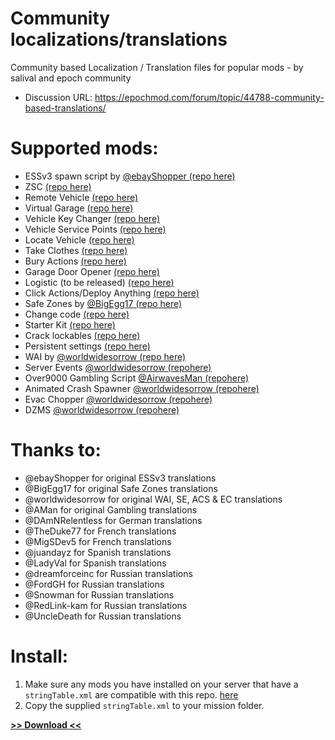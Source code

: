 # Community localizations/translations
Community based Localization / Translation files for popular mods - by salival and epoch community

* Discussion URL: https://epochmod.com/forum/topic/44788-community-based-translations/

# Supported mods:

* ESSv3 spawn script by [@ebayShopper (repo here)](https://github.com/ebayShopper/ESSV3)
* ZSC [(repo here)](https://github.com/oiad/ZSC)
* Remote Vehicle [(repo here)](https://github.com/oiad/remoteVehicle)
* Virtual Garage [(repo here)](https://github.com/oiad/virtualGarage)
* Vehicle Key Changer [(repo here)](https://github.com/oiad/vkc)
* Vehicle Service Points [(repo here)](https://github.com/oiad/service_points)
* Locate Vehicle [(repo here)](https://github.com/oiad/locateVehicle)
* Take Clothes [(repo here)](https://github.com/oiad/takeClothes)
* Bury Actions [(repo here)](https://github.com/oiad/buryActions)
* Garage Door Opener [(repo here)](https://github.com/oiad/garageDoorOpener)
* Logistic (to be released) [(repo here)](https://github.com/oiad/logistic)
* Click Actions/Deploy Anything [(repo here)](https://github.com/oiad/deployAnything)
* Safe Zones by [@BigEgg17 (repo here)](https://github.com/BigEgg17/Safe-Zones)
* Change code [(repo here)](https://github.com/oiad/changeCode)
* Starter Kit [(repo here)](https://github.com/oiad/starterKit)
* Crack lockables [(repo here)](https://github.com/oiad/crackLockables)
* Persistent settings [(repo here)](https://github.com/oiad/persistantSettings)
* WAI by [@worldwidesorrow (repo here)](https://github.com/worldwidesorrow/WICKED-AI)
* Server Events [@worldwidesorrow (repohere)](https://github.com/worldwidesorrow/Epoch-Server-Events)
* Over9000 Gambling Script [@AirwavesMan (repohere)](https://github.com/AirwavesMan/Over9000-Gambling-Script)
* Animated Crash Spawner [@worldwidesorrow (repohere)](https://github.com/worldwidesorrow/Animated-Crash-Spawner)
* Evac Chopper [@worldwidesorrow (repohere)](https://github.com/worldwidesorrow/Just-Another-Evac-Chopper-Mod)
* DZMS [@worldwidesorrow (repohere)](https://github.com/worldwidesorrow/DZMS-DayZMissionSystem)

# Thanks to:

* @ebayShopper for original ESSv3 translations
* @BigEgg17 for original Safe Zones translations
* @worldwidesorrow for original WAI, SE, ACS & EC translations
* @AMan for original Gambling translations
* @DAmNRelentless for German translations
* @TheDuke77 for French translations
* @MigSDev5 for French translations
* @juandayz for Spanish translations
* @LadyVal for Spanish translations
* @dreamforceinc for Russian translations
* @FordGH for Russian translations
* @Snowman for Russian translations
* @RedLink-kam for Russian translations
* @UncleDeath for Russian translations

# Install:

1. Make sure any mods you have installed on your server that have a <code>stringTable.xml</code> are compatible with this repo. [here](https://github.com/oiad/communityLocalizations/#supported-mods)
1. Copy the supplied <code>stringTable.xml</code> to your mission folder.

**[>> Download <<](https://github.com/oiad/communityLocalizations/archive/master.zip)**
